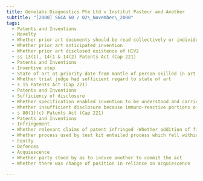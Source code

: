 ```yaml
---
title: Genelabs Diagnostics Pte Ltd v Institut Pasteur and Another 
subtitle: "[2000] SGCA 60 / 02\_November\_2000"
tags:
  - Patents and Inventions
  - Novelty
  - Whether prior art documents should be read collectively or individually
  - Whether prior art anticipated invention
  - Whether prior art disclosed existence of HIV2
  - ss 13(1), 14(1 & 14(2) Patents Act (Cap 221)
  - Patents and Inventions
  - Inventive step
  - State of art at priority date from mantle of person skilled in art
  - Whether trial judge had sufficient regard to state of art
  - s 15 Patents Act (Cap 221)
  - Patents and Inventions
  - Sufficiency of disclosure
  - Whether specification enabled invention to be understood and carried into effect by person skilled in art
  - Whether insufficient disclosure because immuno-reactive portions of amino acid sequence not revealed
  - s 80(1)(c) Patents Act (Cap 221)
  - Patents and Inventions
  - Infringement
  - Whether relevant claims of patent infringed -Whether addition of five amino acids in test kit to 18mer a material difference
  - Whether process used by test kit entailed process which fell within claim of patent
  - Equity
  - Defences
  - Acquiescence
  - Whether party stood by as to induce another to commit the act
  - Whether there was change of position in reliance on acquiescence

---
```


